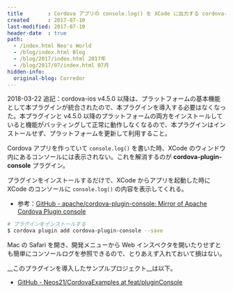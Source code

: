 ```yaml
---
title        : Cordova アプリの console.log() を XCode に出力する cordova-plugin-console
created      : 2017-07-10
last-modified: 2017-07-10
header-date  : true
path:
  - /index.html Neo's World
  - /blog/index.html Blog
  - /blog/2017/index.html 2017年
  - /blog/2017/07/index.html 07月
hidden-info:
  original-blog: Corredor
---
```


2018-03-22 追記：cordova-ios v4.5.0 以降は、プラットフォームの基本機能として本プラグインが統合されたので、本プラグインを導入する必要はなくなった。本プラグインと v4.5.0 以降のプラットフォームの両方をインストールしていると機能がバッティングして正常に動作しなくなるので、本プラグインはインストールせず、プラットフォームを更新して利用すること。

Cordova アプリを作っていて `console.log()` を書いた時、XCode のウィンドウ内にあるコンソールには表示されない。これを解消するのが __cordova-plugin-console__ プラグイン。

プラグインをインストールするだけで、XCode からアプリを起動した時に XCode のコンソールに `console.log()` の内容を表示してくれる。

- 参考：[GitHub - apache/cordova-plugin-console: Mirror of Apache Cordova Plugin console](https://github.com/apache/cordova-plugin-console)

```bash
# プラグインをインストールする
$ cordova plugin add cordova-plugin-console --save
```

Mac の Safari を開き、開発メニューから Web インスペクタを開いたりせずとも簡単にコンソールログを参照できるので、とりあえず入れておいて損はない。

__このプラグインを導入したサンプルプロジェクト__は以下。

- [GitHub - Neos21/CordovaExamples at feat/pluginConsole](https://github.com/Neos21/example-cordova/tree/feat/pluginConsole)

